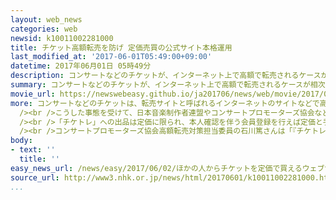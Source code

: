 ```yaml
---
layout: web_news
categories: web
newsid: k10011002281000
title: チケット高額転売を防げ 定価売買の公式サイト本格運用
last_modified_at: '2017-06-01T05:49:00+09:00'
datetime: 2017年06月01日 05時49分
description: コンサートなどのチケットが、インターネット上で高額で転売されるケースが相次いでいることを受けて、音楽業界などの団体が、チケットを定価で売り買いするための公式サイトを開設し本格的な運用を始めました。
summary: コンサートなどのチケットが、インターネット上で高額で転売されるケースが相次いでいることを受けて、音楽業界などの団体が、チケットを定価で売り買いするための公式サイトを開設し本格的な運用を始めました。
movie_url: https://newswebeasy.github.io/ja201706/news/web/movie/2017/06/02/k10011002281000.mp4
more: コンサートなどのチケットは、転売サイトと呼ばれるインターネットのサイトなどで高額で出品される事例が相次ぎ、中には人気アーティストのチケットが定価の２０倍を超える価格で売られるケースも見られます。<br
  /><br />こうした事態を受けて、日本音楽制作者連盟やコンサートプロモーターズ協会などの団体が、チケットを売り買いするための業界初の公式サイト「チケトレ」を開設し、１日から本格的な運用を始めました。<br
  /><br />「チケトレ」への出品は定価に限られ、本人確認を伴う会員登録を行えば定価と手数料で取り引きすることができます。<br />一方、今の段階では、対象となるアーティストが限られているほか、当面は発券済みの紙チケットのみを対象としていて、業界団体は今後対象アーティストを拡大するなどして利便性を高め、利用の促進を図りたいとしています。<br
  /><br />コンサートプロモーターズ協会高額転売対策担当委員の石川篤さんは「『チケトレ』はあくまでステップの１つで、会場での本人確認をしっかり行うことや、高額転売そのものを取り締まる法規制を整えることなどと組み合わせて、高額転売をなくすことを目指したい」と話しています。
body:
- text: ''
  title: ''
easy_news_url: /news/easy/2017/06/02/ほかの人からチケットを定価で買えるウェブサイトができる/
source_url: http://www3.nhk.or.jp/news/html/20170601/k10011002281000.html
...
```

